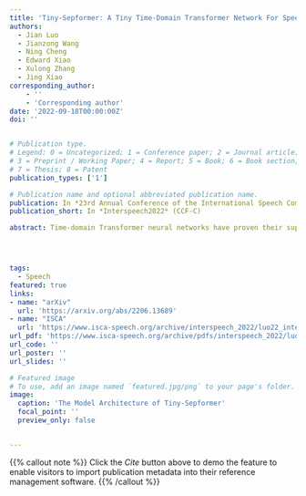 ```yaml
---
title: 'Tiny-Sepformer: A Tiny Time-Domain Transformer Network For Speech Separation'
authors:
  - Jian Luo
  - Jianzong Wang
  - Ning Cheng
  - Edward Xiao
  - Xulong Zhang
  - Jing Xiao
corresponding_author:
    - ''
    - 'Corresponding author'
date: '2022-09-18T00:00:00Z'
doi: ''


# Publication type.
# Legend: 0 = Uncategorized; 1 = Conference paper; 2 = Journal article;
# 3 = Preprint / Working Paper; 4 = Report; 5 = Book; 6 = Book section;
# 7 = Thesis; 8 = Patent
publication_types: ['1']

# Publication name and optional abbreviated publication name.
publication: In *23rd Annual Conference of the International Speech Communication Association*
publication_short: In *Interspeech2022* (CCF-C)

abstract: Time-domain Transformer neural networks have proven their superiority in speech separation tasks. However, these models usually have a large number of network parameters, thus often encountering the problem of GPU memory explosion. In this paper, we proposed Tiny-Sepformer, a tiny version of Transformer network for speech separation. We presented two techniques to reduce the model parameters and memory consumption{:} (1) Convolution-Attention (CA) block, spliting the vanilla Transformer to two paths, multi-head attention and 1D depthwise separable convolution, (2) parameter sharing, sharing the layer parameters within the CA block. In our experiments, Tiny-Sepformer could greatly reduce the model size, and achieves comparable separation performance with vanilla Sepformer on WSJ0-2/3Mix datasets.




tags:
  - Speech
featured: true
links:
- name: "arXiv"
  url: 'https://arxiv.org/abs/2206.13689'
- name: "ISCA"
  url: 'https://www.isca-speech.org/archive/interspeech_2022/luo22_interspeech.html'
url_pdf: 'https://www.isca-speech.org/archive/pdfs/interspeech_2022/luo22_interspeech.pdf'
url_code: ''
url_poster: ''
url_slides: ''

# Featured image
# To use, add an image named `featured.jpg/png` to your page's folder.
image:
  caption: 'The Model Architecture of Tiny-Sepformer'
  focal_point: ''
  preview_only: false


---
```


{{% callout note %}}
Click the _Cite_ button above to demo the feature to enable visitors to import publication metadata into their reference management software.
{{% /callout %}}

